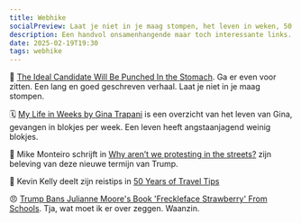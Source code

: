 ```yaml
---
title: Webhike
socialPreview: Laat je niet in je maag stompen, het leven in weken, 50 reistips, en meer.
description: Een handvol onsamenhangende maar toch interessante links.
date: 2025-02-19T19:30
tags: webhike
---
```


🤕 [The Ideal Candidate Will Be Punched In the Stomach](https://www.scottsmitelli.com/articles/ideal-candidate/). Ga er even voor zitten. Een lang en goed geschreven verhaal. Laat je niet in je maag stompen. 

🗓️ [My Life in Weeks by Gina Trapani](https://weeks.ginatrapani.org/) is een overzicht van het leven van Gina, gevangen in blokjes per week. Een leven heeft angstaanjagend weinig blokjes.

🗽 Mike Monteiro schrijft in [Why aren’t we protesting in the streets?](https://buttondown.com/monteiro/archive/why-arent-we-protesting-in-the-streets/) zijn beleving van deze nieuwe termijn van Trump.

🚂 Kevin Kelly deelt zijn reistips in [50 Years of Travel Tips](https://kk.org/thetechnium/50-years-of-travel-tips/)

😠 [Trump Bans Julianne Moore's Book 'Freckleface Strawberry' From Schools](https://variety.com/2025/film/news/julianne-moore-donald-trump-bans-book-freckleface-strawberry-1236310153/). Tja, wat moet ik er over zeggen. Waanzin.
